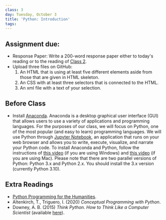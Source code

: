 ```yaml
---
class: 3
day: Tuesday, October 3
title: 'Python: Introduction'
tags: 
---
```


## Assignment due: 
- Response Paper: Write a 200-word response paper either to today's reading or to the reading of [Class 2](2-section.html).
- Upload three files on GitHub:
    1. An HTML that is using at least five different elements aside from those that are given in HTML skeleton.
    2. An CSS with at least three selectors that is connected to the HTML. 
    3. An xml file with a text of your selection.


## Before Class 
- Install [Anaconda](https://www.anaconda.com/products/individual). Anaconda is a desktop graphical user interface (GUI) that allows users to use a variety of applications and programming languages. For the purposes of our class, we will focus on Python, one of the most popular (and easy to learn) programming languages. We will use Python through [Jupyter Notebook](https://medium.com/analytics-vidhya/the-ultimate-markdown-guide-for-jupyter-notebook-d5e5abf728fd), an application that runs on your web browser and allows you to write, execute, visualize, and narrate your Python code. To install Anaconda and Python, follow the instructions of [this video](https://www.youtube.com/watch?v=5mDYijMfSzs&ab_channel=ProgrammingKnowledge) (if you are using Windows) and [this video](https://www.youtube.com/watch?v=daVgEXjv6DE&ab_channel=ProgrammingKnowledge) (if you are using Mac). Please note that there are two parallel versions of Python: Python 3.x and Python 2.x. You should install the 3.x version (currently Python 3.10).


## Extra Readings
- [Python Programming for the Humanities](http://www.karsdorp.io/python-course/).
- Altenkirch, T., Triguero, I. (2020) _Conceptual Programming with Python_.
- Downey, A. B. (2015) _Think Python. How to Think Like a Computer Scientist_ (available [here](https://www.greenteapress.com/thinkpython/thinkpython.html)).